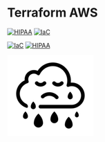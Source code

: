 # Terraform AWS

[![HIPAA](https://app.soluble.cloud/api/v1/public/badges/573de364-1748-44f0-955c-5c4a48d3a0b7.svg)](https://app.soluble.cloud/repos/details/github.com/insecurecorp/terraform-aws)  [![IaC](https://app.soluble.cloud/api/v1/public/badges/2268f5a6-4ecb-40f0-81fe-b550fd0567e0.svg)](https://app.soluble.cloud/repos/details/github.com/insecurecorp/terraform-aws)  

[![IaC](https://app.demo.soluble.cloud/api/v1/public/badges/e81f6569-4459-48c0-9c5d-70d6663aa47b.svg)](https://app.demo.soluble.cloud/repos/details/github.com/insecurecorp/terraform-aws)  [![HIPAA](https://app.demo.soluble.cloud/api/v1/public/badges/c10af40b-c2f0-4569-abcc-b5479a5cfd54.svg)](https://app.demo.soluble.cloud/repos/details/github.com/insecurecorp/terraform-aws)  

![demo](.images/sad-cloud.png)


